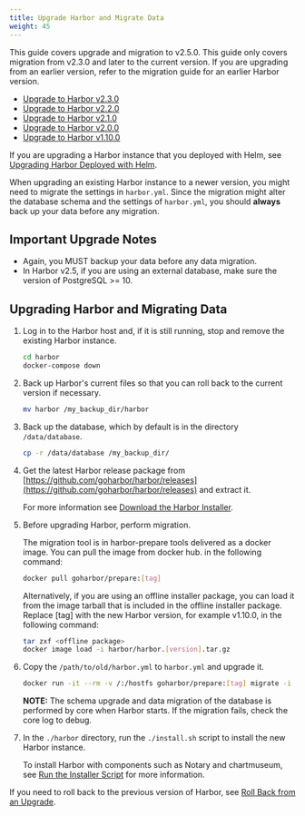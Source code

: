 ```yaml
---
title: Upgrade Harbor and Migrate Data
weight: 45
---
```


This guide covers upgrade and migration to v2.5.0. This guide only covers migration from v2.3.0 and later to the current version. If you are upgrading from an earlier version, refer to the migration guide for an earlier Harbor version.

* [Upgrade to Harbor v2.3.0](/docs/2.3.0/administration/upgrade/)
* [Upgrade to Harbor v2.2.0](/docs/2.2.0/administration/upgrade/)
* [Upgrade to Harbor v2.1.0](/docs/2.1.0/administration/upgrade/)
* [Upgrade to Harbor v2.0.0](/docs/2.0.0/administration/upgrade/)
* [Upgrade to Harbor v1.10.0](/docs/1.10/administration/upgrade/)

If you are upgrading a Harbor instance that you deployed with Helm, see [Upgrading Harbor Deployed with Helm](helm-upgrade.md).

When upgrading an existing Harbor instance to a newer version, you might need to migrate the settings in `harbor.yml`.
Since the migration might alter the database schema and the settings of `harbor.yml`, you should **always** back up your data before any migration.

## Important Upgrade Notes

- Again, you MUST backup your data before any data migration.
- In Harbor v2.5, if you are using an external database, make sure the version of PostgreSQL >= 10.

## Upgrading Harbor and Migrating Data

1. Log in to the Harbor host and, if it is still running, stop and remove the existing Harbor instance.

    ```sh
    cd harbor
    docker-compose down
    ```

1. Back up Harbor's current files so that you can roll back to the current version if necessary.

    ```sh
    mv harbor /my_backup_dir/harbor
    ```

1. Back up the database, which by default is in the directory `/data/database`.

    ```sh
    cp -r /data/database /my_backup_dir/
    ```

1. Get the latest Harbor release package from [https://github.com/goharbor/harbor/releases](https://github.com/goharbor/harbor/releases) and extract it.

   For more information see [Download the Harbor Installer](../../install-config/download-installer.md).

1. Before upgrading Harbor, perform migration.

    The migration tool is in harbor-prepare tools delivered as a docker image. You can pull the image from docker hub. in the following command:

    ```sh
    docker pull goharbor/prepare:[tag]
    ```

    Alternatively, if you are using an offline installer package, you can load it from the image tarball that is included in the offline installer package. Replace [tag] with the new Harbor version, for example v1.10.0, in the following command:

    ```sh
    tar zxf <offline package>
    docker image load -i harbor/harbor.[version].tar.gz
    ```

1. Copy the `/path/to/old/harbor.yml` to `harbor.yml` and upgrade it.

    ```sh
    docker run -it --rm -v /:/hostfs goharbor/prepare:[tag] migrate -i ${path to harbor.yml}
    ```

    **NOTE:** The schema upgrade and data migration of the database is performed by core when Harbor starts. If the migration fails, check the core log to debug.

1. In the `./harbor` directory, run the `./install.sh` script to install the new Harbor instance.

   To install Harbor with components such as Notary and chartmuseum, see [Run the Installer Script](../../install-config/run-installer-script.md) for more information.

If you need to roll back to the previous version of Harbor, see [Roll Back from an Upgrade](roll-back-upgrade.md).

